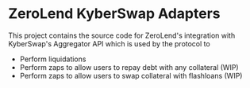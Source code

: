 # ZeroLend KyberSwap Adapters

This project contains the source code for ZeroLend's integration with KyberSwap's Aggregator API which is used by the protocol to 

- Perform liquidations
- Perform zaps to allow users to repay debt with any collateral (WIP)
- Perform zaps to allow users to swap collateral with flashloans (WIP)
